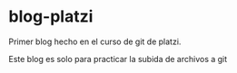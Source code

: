 # blog-platzi
Primer blog hecho en el curso de git de platzi.

Este blog es solo para practicar la subida de archivos a git 
